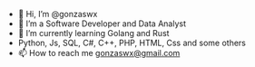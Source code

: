 - 👋 Hi, I’m @gonzaswx
- 👀 I’m a Software Developer and Data Analyst
- 🌱 I’m currently learning Golang and Rust
- Python, Js, SQL, C#, C++, PHP, HTML, Css and some others
- 📫 How to reach me gonzaswx@gmail.com

<!---
gonzaswx/gonzaswx is a ✨ special ✨ repository because its `README.md` (this file) appears on your GitHub profile.
You can click the Preview link to take a look at your changes.
--->
